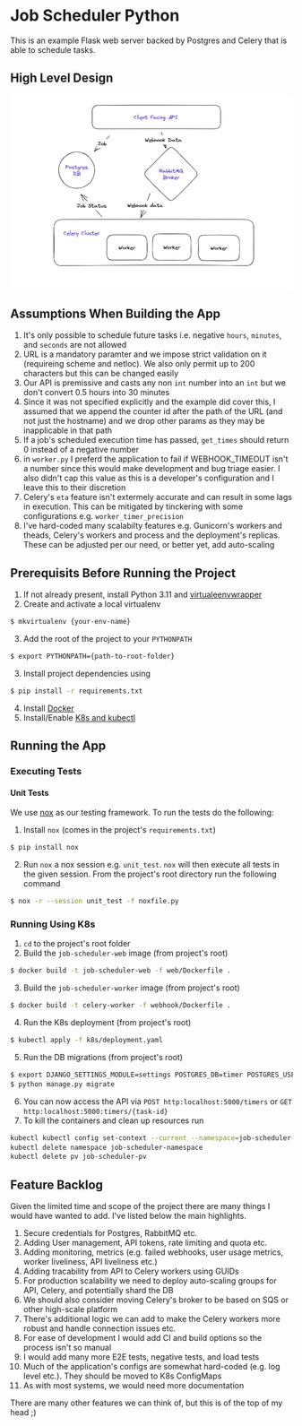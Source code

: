 Job Scheduler Python
========================

This is an example Flask web server backed by Postgres and Celery that is able to schedule tasks.

## High Level Design

![localImage](./docs/architecture.png)

## Assumptions When Building the App
1. It's only possible to schedule future tasks i.e. negative `hours`, `minutes`, and `seconds` are not allowed
2. URL is a mandatory paramter and we impose strict validation on it (requireing scheme and netloc). We also only permit up to 200
characters but this can be changed easily
3. Our API is premissive and casts any non `int` number into an `int` but we don't convert 0.5 hours into 30 minutes
4. Since it was not specified explicitly and the example did cover this, I assumed that we append the counter id after 
the path of the URL (and not just the hostname) and we drop other params as they may be inapplicable in that path
5. If a job's scheduled execution time has passed, `get_times` should return 0 instead of a negative number
6. in `worker.py` I preferd the application to fail if WEBHOOK_TIMEOUT isn't a number since this would make development
and bug triage easier. I also didn't cap this value as this is a developer's configuration and I leave this to their discretion
7. Celery's `eta` feature isn't extermely accurate and can result in some lags in execution. This can be mitigated by tinckering with
some configurations e.g. `worker_timer_precision`
8. I've hard-coded many scalabilty features e.g. Gunicorn's workers and theads, Celery's workers and process and the deployment's replicas. These can be adjusted per our need, or better yet, add auto-scaling

## Prerequisits Before Running the Project

1. If not already present, install Python 3.11 and [virtualeenvwrapper](https://pypi.org/project/virtualenvwrapper/)
2. Create and activate a local virtualenv
```bash
$ mkvirtualenv {your-env-name}
```
3. Add the root of the project to your `PYTHONPATH`
```bash
$ export PYTHONPATH={path-to-root-folder}
```
3. Install project dependencies using
```bash
$ pip install -r requirements.txt
```
4. Install [Docker](https://docs.docker.com/get-docker/)
5. Install/Enable [K8s and kubectl](https://kubernetes.io/docs/tasks/tools/)

## Running the App

### Executing Tests

#### Unit Tests
We use [nox](https://nox.thea.codes/en/stable/tutorial.html#running-nox-for-the-first-time) as our testing framework. To run the tests do the following:
1. Install `nox` (comes in the project's `requirements.txt`)
```bash
$ pip install nox
```
2. Run `nox` a nox session e.g. `unit_test`. `nox` will then execute all tests in the given session. From the project's root 
directory run the following command
```bash
$ nox -r --session unit_test -f noxfile.py
```

### Running Using K8s
1. `cd` to the project's root folder
2. Build the `job-scheduler-web` image (from project's root)
```bash
$ docker build -t job-scheduler-web -f web/Dockerfile .
```
3. Build the `job-scheduler-worker` image (from project's root)
```bash
$ docker build -t celery-worker -f webhook/Dockerfile .
```
4. Run the K8s deployment (from project's root)
```bash
$ kubectl apply -f k8s/deployment.yaml
```
5. Run the DB migrations (from project's root)
```bash
$ export DJANGO_SETTINGS_MODULE=settings POSTGRES_DB=timer POSTGRES_USER=db_user POSTGRES_PASSWORD=db_password
$ python manage.py migrate
```
6. You can now access the API via `POST http:localhost:5000/timers` or `GET http:localhost:5000:timers/{task-id}`
7. To kill the containers and clean up resources run
```bash
kubectl kubectl config set-context --current --namespace=job-scheduler-namespace
kubectl delete namespace job-scheduler-namespace
kubectl delete pv job-scheduler-pv
```

## Feature Backlog
Given the limited time and scope of the project there are many things I would have wanted to add.
I've listed below the main highlights.

1. Secure credentials for Postgres, RabbitMQ etc.
2. Adding User management, API tokens, rate limiting and quota etc.
3. Adding monitoring, metrics (e.g. failed webhooks, user usage metrics, worker liveliness, API liveliness etc.)
4. Adding tracability from API to Celery workers using GUIDs
5. For production scalability we need to deploy auto-scaling groups for API, Celery, and potentially shard the DB
6. We should also consider moving Celery's broker to be based on SQS or other high-scale platform
7. There's additional logic we can add to make the Celery workers more robust and handle connection issues etc.
8. For ease of development I would add CI and build options so the process isn't so manual
9. I would add many more E2E tests, negative tests, and load tests
10. Much of the application's configs are somewhat hard-coded (e.g. log level etc.). They should be moved to K8s ConfigMaps
11. As with most systems, we would need more documentation 

There are many other features we can think of, but this is of the top of my head ;)
